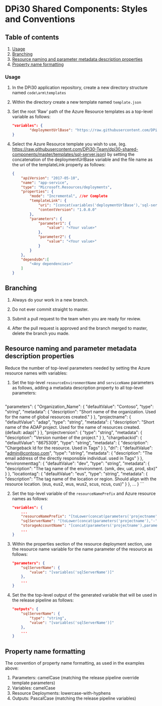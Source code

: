 # DPi30 Shared Components: Styles and Conventions

## Table of contents
1. [Usage](#Usage)
2. [Branching](#Branching)
3. [Resource naming and parameter metadata description properties](#Resource-naming-and-parameter-metadata-description-properties)
4. [Property name formatting](#Property-name-formatting)

### Usage

1. In the DPi30 application repository, create a new directory structure named `code\arm\templates`

2. Within the directory create a new template named `template.json`


2. Set the root 'Raw' path of the Azure Resource templates as a top-level variable as follows:

    ```json
    "variables": {
            "deploymentUrlBase": "https://raw.githubusercontent.com/DPi30-Team/dpi30-shared-components/master/templates/"
    }
    ```

3. Select the Azure Resource template you wish to use, (eg. https://raw.githubusercontent.com/DPi30-Team/dpi30-shared-components/master/templates/sql-server.json) by setting the concatenation of the deploymentUrlBase variable and the file name as the uri of the templateLink property as follows:

    ```json
    {
        "apiVersion": "2017-05-10",
        "name": "app-service",
        "type": "Microsoft.Resources/deployments",
        "properties": {
            "mode": "Incremental", //or Complete
            "templateLink": {
                "uri": "[concat(variables('deploymentUrlBase'),'sql-server.json')]",
                "contentVersion": "1.0.0.0"
            },
            "parameters": {
                "parameter1": {
                    "value": "<Your value>"
                },
                "parameter2": {
                    "value": "<Your value>"
                }
            }
        },
        "dependsOn":[
            "<Any dependencies>"
        ]
    }
    ```

## Branching

1. Always do your work in a new branch.

2. Do not ever commit straight to master.

3. Submit a pull request to the team when you are ready for review.

4. After the pull request is approved and the branch merged to master, delete the branch you made.

## Resource naming and parameter metadata description properties

Reduce the number of top-level parameters needed by setting the Azure resource names with variables:

1. Set the top-level ```resourceEnvironmentName``` and ```serviceName``` parameters as follows, adding a metadata description property to all top-level parameters:

    ```json
"parameters": {
    "Organization_Name": {
      "defaultValue": "Contoso",
      "type": "string",
      "metadata": {
        "description": "Short name of the organization. Used for the name of global resources created."
      }
    },
    "projectname": {
      "defaultValue": "adap",
      "type": "string",
      "metadata": {
        "description": "Short name of the ADAP project. Used for the name of resources created. (default: adap)"
      }
    },
    "projectversion": {
      "type": "string",
      "metadata": {
        "description": "Version number of the project."
      }
    },
    "chargebackid": {
      "defaultValue": "8675309",
      "type": "string",
      "metadata": {
        "description": "Chargeback Id for the resource. Used in Tags"
      }
    },
    "dri": {
      "defaultValue": "admin@contoso.com",
      "type": "string",
      "metadata": {
        "description": "The email address of the directly responsible individual. used in Tags"
      }
    },
    "environmenttag": {
      "defaultValue": "dev",
      "type": "string",
      "metadata": {
        "description": "The tag name of the environment. (smk, dev, uat, prod, sbx)"
      }
    },
    "locationtag": {
      "defaultValue": "eus",
      "type": "string",
      "metadata": {
        "description": "The tag name of the location or region. Should align with the resource location. (eus, eus2, wus, wus2, scus, ncus, cus)"
      }
    },
            ...
    }
    ```

2. Set the top-level variable of the ```resourceNamePrefix``` and Azure resource names as follows:

    ```json
    "variables": {
        ...
        "resourceNamePrefix": "[toLower(concat(parameters('projectname'),'-',parameters('environmenttag'),'-',parameters('locationtag')))]",
		"sqlServerName": "[toLower(concat(parameters('projectname'),'-',parameters('environmenttag'),'-',parameters('locationtag'),'-sql'))]",
        "storageAccountName": "[concat(parameters('projectname'),parameters('environmenttag'),parameters('locationtag'),'stg')]",
        ...
    }
    ```
3. Within the properties section of the resource deployment section, use the resource name variable for the name parameter of the resource as follows:

    ```json
    "parameters": {
        "sqlServerName": {
            "value": "[variables('sqlServerName')]"
        },
        ...
    }
    ```
4. Set the the top-level output of the generated variable that will be used in the release pipeline as follows:

    ```json
    "outputs": {
        "sqlServerName": {
            "type": "string",
            "value": "[variables('sqlServerName')]"
        },
        ...
    }
    ```
## Property name formatting

The convention of property name formatting, as used in the examples above:

1. Parameters: camelCase (matching the release pipeline override template parameters)
2. Variables: camelCase
3. Resource Deployments: lowercase-with-hyphens
4. Outputs: PascalCase (matching the release pipeline variables)